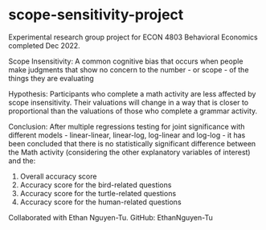# scope-sensitivity-project

Experimental research group project for ECON 4803 Behavioral Economics completed Dec 2022.

Scope Insensitivity: A common cognitive bias that occurs when people make judgments that show no concern to the number - or scope - of the things they are evaluating

Hypothesis: Participants who complete a math activity are less affected by scope insensitivity. Their valuations will change in a way that is closer to proportional than the valuations of those who complete a grammar activity.

Conclusion: After multiple regressions testing for joint significance with different models - linear-linear, linear-log, log-linear and log-log - it has been concluded that there is no statistically significant difference between the Math activity (considering the other explanatory variables of interest) and the:

1. Overall accuracy score
2. Accuracy score for the bird-related questions
3. Accuracy score for the turtle-related questions
4. Accuracy score for the human-related questions

Collaborated with Ethan Nguyen-Tu. GitHub: EthanNguyen-Tu
